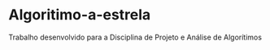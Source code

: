 # Algoritimo-a-estrela
Trabalho desenvolvido para a Disciplina de Projeto e Análise de Algorítimos 
